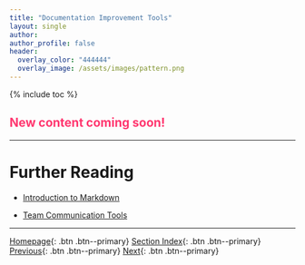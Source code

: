 ```yaml
---
title: "Documentation Improvement Tools"
layout: single
author:
author_profile: false
header:
  overlay_color: "444444"
  overlay_image: /assets/images/pattern.png
---
```


{% include toc %}

## <span style="color: #ff3870;">New content coming soon!</span>







___
# Further Reading
* [Introduction to Markdown](02-intro-to-markdown)

* [Team Communication Tools](../03-COMMUNICATION/01-team-communication-tools)


___

[Homepage](../../index.md){: .btn  .btn--primary}
[Section Index](../00-ProjectManagement-LandingPage){: .btn  .btn--primary}
[Previous](../01-SOURCE-CODE/04-intro-to-zenhub){: .btn  .btn--primary}
[Next](02-intro-to-markdown){: .btn  .btn--primary}

